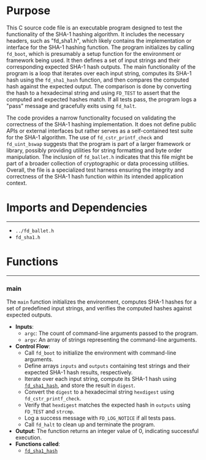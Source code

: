 # Purpose
This C source code file is an executable program designed to test the functionality of the SHA-1 hashing algorithm. It includes the necessary headers, such as "fd_sha1.h", which likely contains the implementation or interface for the SHA-1 hashing function. The program initializes by calling `fd_boot`, which is presumably a setup function for the environment or framework being used. It then defines a set of input strings and their corresponding expected SHA-1 hash outputs. The main functionality of the program is a loop that iterates over each input string, computes its SHA-1 hash using the `fd_sha1_hash` function, and then compares the computed hash against the expected output. The comparison is done by converting the hash to a hexadecimal string and using `FD_TEST` to assert that the computed and expected hashes match. If all tests pass, the program logs a "pass" message and gracefully exits using `fd_halt`.

The code provides a narrow functionality focused on validating the correctness of the SHA-1 hashing implementation. It does not define public APIs or external interfaces but rather serves as a self-contained test suite for the SHA-1 algorithm. The use of `fd_cstr_printf_check` and `fd_uint_bswap` suggests that the program is part of a larger framework or library, possibly providing utilities for string formatting and byte order manipulation. The inclusion of `fd_ballet.h` indicates that this file might be part of a broader collection of cryptographic or data processing utilities. Overall, the file is a specialized test harness ensuring the integrity and correctness of the SHA-1 hash function within its intended application context.
# Imports and Dependencies

---
- `../fd_ballet.h`
- `fd_sha1.h`


# Functions

---
### main<!-- {{#callable:main}} -->
The `main` function initializes the environment, computes SHA-1 hashes for a set of predefined input strings, and verifies the computed hashes against expected outputs.
- **Inputs**:
    - `argc`: The count of command-line arguments passed to the program.
    - `argv`: An array of strings representing the command-line arguments.
- **Control Flow**:
    - Call `fd_boot` to initialize the environment with command-line arguments.
    - Define arrays `inputs` and `outputs` containing test strings and their expected SHA-1 hash results, respectively.
    - Iterate over each input string, compute its SHA-1 hash using [`fd_sha1_hash`](fd_sha1.c.driver.md#fd_sha1_hash), and store the result in `digest`.
    - Convert the `digest` to a hexadecimal string `hexdigest` using `fd_cstr_printf_check`.
    - Verify that `hexdigest` matches the expected hash in `outputs` using `FD_TEST` and `strcmp`.
    - Log a success message with `FD_LOG_NOTICE` if all tests pass.
    - Call `fd_halt` to clean up and terminate the program.
- **Output**: The function returns an integer value of 0, indicating successful execution.
- **Functions called**:
    - [`fd_sha1_hash`](fd_sha1.c.driver.md#fd_sha1_hash)


